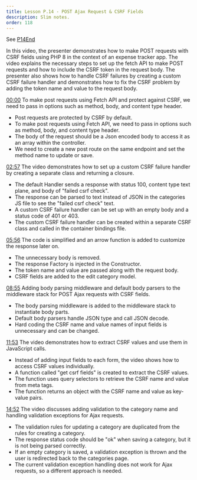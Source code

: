 ```yaml
---
title: Lesson P.14 - POST Ajax Request & CSRF Fields
description: Slim notes.
order: 118
---
```



See [P14End](https://github.com/paulpiazza/gio-formation-expennies/commits/P14_End)

In this video, the presenter demonstrates how to make POST requests with CSRF fields using PHP 8 in the context of an expense tracker app.
The video explains the necessary steps to set up the fetch API to make POST requests and how to include the CSRF token in the request body.
The presenter also shows how to handle CSRF failures by creating a custom CSRF failure handler and demonstrates how to fix the CSRF problem by adding the token name and value to the request body.


[00:00](https://www.youtube.com/watch?v=BsM3KQpr40w&t=0.299) To make post requests using Fetch API and protect against CSRF, we need to pass in options such as method, body, and content type header.
- Post requests are protected by CSRF by default.
- To make post requests using Fetch API, we need to pass in options such as method, body, and content type header.
- The body of the request should be a Json encoded body to access it as an array within the controller.
- We need to create a new post route on the same endpoint and set the method name to update or save.
    
[02:57](https://www.youtube.com/watch?v=BsM3KQpr40w&t=177.66) The video demonstrates how to set up a custom CSRF failure handler by creating a separate class and returning a closure.
- The default Handler sends a response with status 100, content type text plane, and body of "failed csrf check".
- The response can be parsed to text instead of JSON in the categories JS file to see the "failed csrf check" text.
- A custom CSRF failure handler can be set up with an empty body and a status code of 401 or 403.
- The custom CSRF failure handler can be created within a separate CSRF class and called in the container bindings file.
    
[05:56](https://www.youtube.com/watch?v=BsM3KQpr40w&t=356.58) The code is simplified and an arrow function is added to customize the response later on.
- The unnecessary body is removed.
- The response Factory is injected in the Constructor.
- The token name and value are passed along with the request body.
- CSRF fields are added to the edit category model.
    
[08:55](https://www.youtube.com/watch?v=BsM3KQpr40w&t=535.8) Adding body parsing middleware and default body parsers to the middleware stack for POST Ajax requests with CSRF fields.
- The body parsing middleware is added to the middleware stack to instantiate body parts.
- Default body parsers handle JSON type and call JSON decode.
- Hard coding the CSRF name and value names of input fields is unnecessary and can be changed.
    
[11:53](https://www.youtube.com/watch?v=BsM3KQpr40w&t=713.04) The video demonstrates how to extract CSRF values and use them in JavaScript calls.
- Instead of adding input fields to each form, the video shows how to access CSRF values individually.
- A function called "get csrf fields" is created to extract the CSRF values.
- The function uses query selectors to retrieve the CSRF name and value from meta tags.
- The function returns an object with the CSRF name and value as key-value pairs.
    
[14:52](https://www.youtube.com/watch?v=BsM3KQpr40w&t=892.5) The video discusses adding validation to the category name and handling validation exceptions for Ajax requests.
- The validation rules for updating a category are duplicated from the rules for creating a category.
- The response status code should be "ok" when saving a category, but it is not being parsed correctly.
- If an empty category is saved, a validation exception is thrown and the user is redirected back to the categories page.
- The current validation exception handling does not work for Ajax requests, so a different approach is needed.
    
